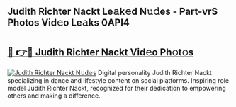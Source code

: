 ## Judith Richter Nackt Le𝚊k𝚎d N𝚞𝚍es - Part-vrS Photos Vid𝚎o Le𝚊ks 0API4

# <h2><a href="http://fb3in7c.evod.top/?m=Judith+Richter+Nackt">🔗 👉🔴 Judith Richter Nackt Vid𝚎o Ph𝚘t𝚘s</a></h2>

[![Judith Richter Nackt N𝚞d𝚎s](https://i.imgur.com/8V9OHl7.gif)](http://fb3in7c.evod.top/?m=Judith+Richter+Nackt)
Digital personality Judith Richter Nackt specializing in dance and lifestyle content on social platforms. Inspiring role model Judith Richter Nackt, recognized for their dedication to empowering others and making a difference. 
